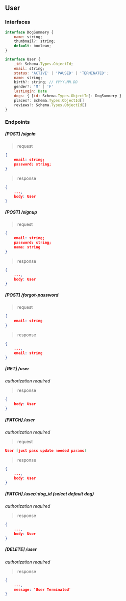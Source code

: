 ## User

### Interfaces

```javascript
interface DogSummery {
    name: string;
    thumbnail?: string;
    default: boolean;
}

interface User {
    _id: Schema.Types.ObjectId;
    email: string;
    status: 'ACTIVE' | 'PAUSED' | 'TERMINATED';
    name: string;
    birth?: string; // YYYY.MM.DD
    gender?: 'M' | 'F'
    lastLogin: Date
    dogs: { [id: Schema.Types.ObjectId]: DogSummery }
    places?: Schema.Types.ObjectId[]
    reviews?: Schema.Types.ObjectId[]
}
```

### Endpoints

##### [POST] /signin

> request

```json
{
    email: string;
    password: string;
}
```

> response

```json
{
    ...,
    body: User
}
```

##### [POST] /signup

> request

```json
{
    email: string;
    password: string;
    name: string
}
```

> response

```json
{
    ...,
    body: User
}
```

##### [POST] /forgot-password

> request

```json
{
    email: string
}
```

> response

```json
{
    ...,
    email: string
}
```

##### [GET] /user

*authorization required*

> response

```json
{
    body: User
}
```

##### [PATCH] /user

*authorization required*

> request

```json
User [just pass update needed params]
```

> response

```json
{
    ...,
    body: User
}
```

##### [PATCH] /user/:dog_id (select default dog)

*authorization required*

> response

```json
{
    ...,
    body: User
}
```

##### [DELETE] /user

*authorization required*

> response

```json
{
    ...,
    message: 'User Terminated'
}
```

